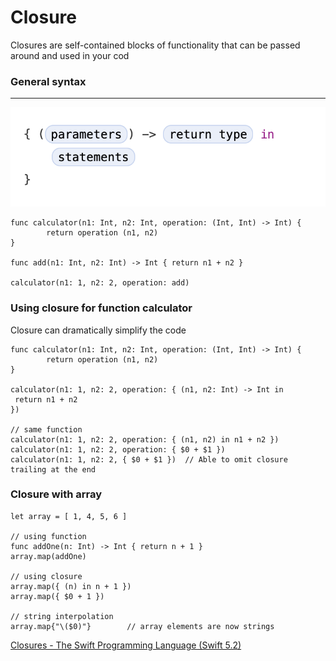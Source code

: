 # Closure

Closures are self-contained blocks of functionality that can be passed around and used in your cod

### General syntax

---

![Closure/Untitled.png](photos/closure_general_syntax.png)

    func calculator(n1: Int, n2: Int, operation: (Int, Int) -> Int) {
    		return operation (n1, n2)
    }
    
    func add(n1: Int, n2: Int) -> Int { return n1 + n2 }
    
    calculator(n1: 1, n2: 2, operation: add)

### Using closure for function calculator

Closure can dramatically simplify the code

    func calculator(n1: Int, n2: Int, operation: (Int, Int) -> Int) {
    		return operation (n1, n2)
    }
    
    calculator(n1: 1, n2: 2, operation: { (n1, n2: Int) -> Int in
     return n1 + n2 
    })
    
    // same function
    calculator(n1: 1, n2: 2, operation: { (n1, n2) in n1 + n2 })
    calculator(n1: 1, n2: 2, operation: { $0 + $1 })
    calculator(n1: 1, n2: 2, { $0 + $1 })  // Able to omit closure trailing at the end

### Closure with array

    let array = [ 1, 4, 5, 6 ]
    
    // using function
    func addOne(n: Int) -> Int { return n + 1 }
    array.map(addOne)
    
    // using closure
    array.map({ (n) in n + 1 })
    array.map({ $0 + 1 })
    
    // string interpolation
    array.map{"\($0)"}        // array elements are now strings

[Closures - The Swift Programming Language (Swift 5.2)](https://docs.swift.org/swift-book/LanguageGuide/Closures.html)